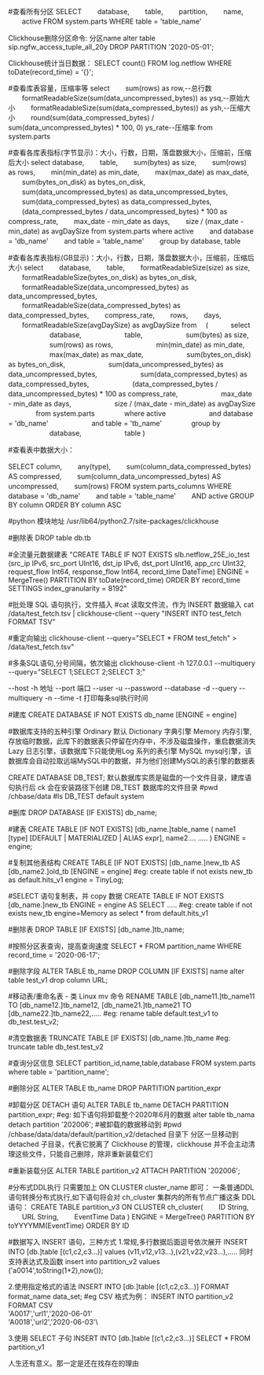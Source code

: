 \#查看所有分区
SELECT
　　database,
　　table,
　　partition,
　　name,
　　active
FROM system.parts
WHERE table = 'table_name'

Clickhouse删除分区命令: 分区name
alter table sip.ngfw_access_tuple_all_20y DROP PARTITION '2020-05-01';

Clickhouse统计当日数据：
SELECT count() FROM log.netflow WHERE toDate(record_time) = '{}';


\#查看库表容量，压缩率等
select
　　sum(rows) as row,--总行数
　　formatReadableSize(sum(data_uncompressed_bytes)) as ysq,--原始大小
　　formatReadableSize(sum(data_compressed_bytes)) as ysh,--压缩大小
　　round(sum(data_compressed_bytes) / sum(data_uncompressed_bytes) * 100, 0) ys_rate--压缩率
from system.parts

\#查看各库表指标(字节显示)：大小，行数，日期，落盘数据大小，压缩前，压缩后大小
select database,
　　table,
　　sum(bytes) as size,
　　sum(rows) as rows,
　　min(min_date) as min_date,
　　max(max_date) as max_date,
　　sum(bytes_on_disk) as bytes_on_disk,
　　sum(data_uncompressed_bytes) as data_uncompressed_bytes,
　　sum(data_compressed_bytes) as data_compressed_bytes,
　　(data_compressed_bytes / data_uncompressed_bytes) * 100 as compress_rate,
　　max_date - min_date as days,
　　size / (max_date - min_date) as avgDaySize
from system.parts
where active
　　and database = 'db_name'
　　and table = 'table_name'
　　group by database, table

\#查看各库表指标(GB显示)：大小，行数，日期，落盘数据大小，压缩前，压缩后大小
select
　　database,
　　table,
　　formatReadableSize(size) as size,
　　formatReadableSize(bytes_on_disk) as bytes_on_disk,
　　formatReadableSize(data_uncompressed_bytes) as data_uncompressed_bytes,
　　formatReadableSize(data_compressed_bytes) as data_compressed_bytes,
　　compress_rate,
　　rows,
　　days,
　　formatReadableSize(avgDaySize) as avgDaySize
from
　(
　　　select
　　　　　　database,
　　　　　　table,
　　　　　　sum(bytes) as size,
　　　　　　sum(rows) as rows,
　　　　　　min(min_date) as min_date,
　　　　　　max(max_date) as max_date,
　　　　　　sum(bytes_on_disk) as bytes_on_disk,
　　　　　　sum(data_uncompressed_bytes) as data_uncompressed_bytes,
　　　　　　sum(data_compressed_bytes) as data_compressed_bytes,
　　　　　　(data_compressed_bytes / data_uncompressed_bytes) * 100 as compress_rate,
　　　　　　max_date - min_date as days,
　　　　　　size / (max_date - min_date) as avgDaySize
　　　　from system.parts
　　　　where active
　　　　　　and database = 'db_name'
　　　　　　and table = 'tb_name'
　　　　group by
　　　　　　database,
　　　　　　table
)


\#查看表中数据大小：

SELECT column,
　　any(type),
　　sum(column_data_compressed_bytes) AS compressed,
　　sum(column_data_uncompressed_bytes) AS uncompressed,
　　sum(rows)
FROM system.parts_columns
WHERE database = 'db_name'
　　and table = 'table_name'
　　AND active
GROUP BY column
ORDER BY column ASC


\#python 模块地址
/usr/lib64/python2.7/site-packages/clickhouse

\#删除表
DROP table db.tb

\#全流量元数据建表
"CREATE TABLE IF NOT EXISTS slb.netflow_25E_io_test (src_ip IPv6, src_port UInt16, dst_ip IPv6, dst_port UInt16, app_crc UInt32, request_flow Int64, response_flow Int64, record_time DateTime) ENGINE = MergeTree() PARTITION BY toDate(record_time) ORDER BY record_time SETTINGS index_granularity = 8192"

\#批处理 SQL 语句执行，文件插入
\#cat 读取文件流，作为 INSERT 数据输入
cat /data/test_fetch.tsv | clickhouse-client --query "INSERT INTO test_fetch FORMAT TSV"

\#重定向输出
clickhouse-client --query="SELECT * FROM test_fetch" > /data/test_fetch.tsv"

\#多条SQL语句,分号间隔，依次输出
clickhouse-client -h 127.0.0.1 --multiquery --query="SELECT 1;SELECT 2;SELECT 3;"

--host -h 地址
--port 端口
--user -u
--password
--database -d
--query
--multiquery -n
--time -t 打印每条sql执行时间

\#建库
CREATE DATABASE IF NOT EXISTS db_name [ENGINE = engine]

\#数据库支持的五种引擎
Ordinary 默认
Dictionary 字典引擎
Memory 内存引擎,存放临时数据，此库下的数据表只停留在内存中，不涉及磁盘操作，重启数据消失
Lazy 日志引擎，该数据库下只能使用Log 系列的表引擎
MySQL mysql引擎，该数据库会自动拉取远端MySQL中的数据，并为他们创建MySQL的表引擎的数据表

CREATE DATABASE DB_TEST;
默认数据库实质是磁盘的一个文件目录，建库语句执行后 ck 会在安装路径下创建 DB_TEST 数据库的文件目录
\#pwd
/chbase/data
\#ls
DB_TEST default system

\#删库
DROP DATABASE [IF EXISTS] db_name;

\#建表
CREATE TABLE [IF NOT EXISTS] [db_name.]table_name (
name1 [type] [DEFAULT | MATERIALIZED | ALIAS expr],
name2....
.....
) ENGINE = engine;

\#复制其他表结构
CREATE TABLE [IF NOT EXISTS] [db_name.]new_tb AS [db_name2.]old_tb [ENGINE = engine]
\#eg:
create table if not exists new_tb as default.hits_v1 engine = TinyLog;

\#SELECT 语句复制表，并 copy 数据
CREATE TABLE IF NOT EXISTS [db_name.]new_tb ENGINE = engine AS SELECT .....
\#eg:
create table if not exists new_tb engine=Memory as select * from default.hits_v1

\#删除表
DROP TABLE [IF EXISTS] [db_name.]tb_name;

\#按照分区表查询，提高查询速度
SELECT * FROM partition_name WHERE record_time = '2020-06-17';

\#删除字段
ALTER TABLE tb_name DROP COLUMN [IF EXISTS] name
alter table test_v1 drop column URL;

\#移动表/重命名表 - 类 Linux mv 命令
RENAME TABLE [db_name11.]tb_name11 TO [db_name12.]tb_name12, [db_name21.]tb_name21 TO [db_name22.]tb_name22,.....
\#eg:
rename table default.test_v1 to db_test.test_v2;

\#清空数据表
TRUNCATE TABLE [IF EXISTS] [db_name.]tb_name
\#eg:
truncate table db_test.test_v2

\#查询分区信息
SELECT partition_id,name,table,database FROM system.parts where table = 'partition_name';

\#删除分区
ALTER TABLE tb_name DROP PARTITION partition_expr

\#卸载分区 DETACH 语句
ALTER TABLE tb_name DETACH PARTITION partition_expr;
\#eg: 如下语句将卸载整个2020年6月的数据
alter table tb_nama detach partition '202006';
\#被卸载的数据移动到
\#pwd
/chbase/data/data/default/partition_v2/detached 目录下
分区一旦移动到 detached 子目录，代表它脱离了 Clickhouse 的管理，clickhouse 并不会主动清理这些文件，只能自己删除，除非重新装载它们

\#重新装载分区
ALTER TABLE partition_v2 ATTACH PARTITION '202006';

\#分布式DDL执行 只需要加上 ON CLUSTER cluster_name 即可：
一条普通DDL语句转换分布式执行,如下语句将会对 ch_cluster 集群内的所有节点广播这条 DDL 语句：
CREATE TABLE partition_v3 ON CLUSTER ch_cluster(
　　ID String,
　　URL String,
　　EventTime Data
) ENGINE = MergeTree()
PARTITION BY toYYYYMM(EventTime)
ORDER BY ID

\#数据写入 INSERT 语句，三种方式
1.常规,多行数据后面逗号依次展开
INSERT INTO [db.]table [(c1,c2,c3...)] values (v11,v12,v13...),(v21,v22,v23...),.....
同时支持表达式及函数
insert into partition_v2 values ('a0014',toString(1+2),now());

2.使用指定格式的语法
INSERT INTO [db.]table [(c1,c2,c3...)] FORMAT format_name data_set;
\#eg CSV 格式为例：
INSERT INTO partition_v2 FORMAT CSV \
'A0017','url1','2020-06-01'\
'A0018','url2','2020-06-03'\

3.使用 SELECT 子句
INSERT INTO [db.]table [(c1,c2,c3...)] SELECT * FROM partition_v1

人生还有意义。那一定是还在找存在的理由